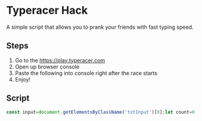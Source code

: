 # Typeracer Hack
A simple script that allows you to prank your friends with fast typing speed.

## Steps

1. Go to the https://play.typeracer.com
2. Open up browser console
3. Paste the following into console right after the race starts
4. Enjoy!

## Script

```javascript
const input=document.getElementsByClassName('txtInput')[0];let count=0; const interval=setInterval(()=>{const panel=document.getElementsByClassName('inputPanel');const currentLetter=panel[0].children[0].children[0].children[0].children[0].children[0].children[0].children[0].children[0].children[0].children?.[count]?.innerHTML; input.focus();if(currentLetter){input.value+=currentLetter;}else{clearInterval(interval);}++count;},2000);
```
